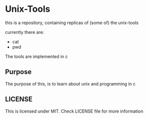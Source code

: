 # Unix-Tools

this is a repository, containing replicas of (some of) the unix-tools

currently there are: 
* cat
* pwd

The tools are implemented in c

## Purpose
The purpose of this, is to learn about unix and programming in c

## LICENSE
This is licensed under MIT. Check LICENSE file for more information